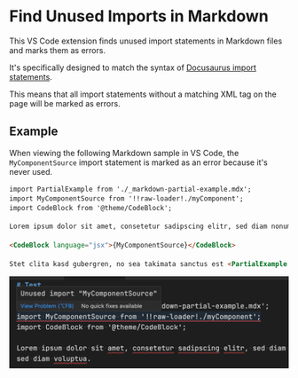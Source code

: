 # Find Unused Imports in Markdown

This VS Code extension finds unused import statements in Markdown files and marks them as errors.

It's specifically designed to match the syntax of [Docusaurus import statements](https://docusaurus.io/docs/markdown-features/react#importing-markdown).

This means that all import statements without a matching XML tag on the page will be marked as errors.

## Example

When viewing the following Markdown sample in VS Code, the `MyComponentSource` import statement is marked as an error because it's never used.

```markdown
import PartialExample from './_markdown-partial-example.mdx';
import MyComponentSource from '!!raw-loader!./myComponent';
import CodeBlock from '@theme/CodeBlock';

Lorem ipsum dolor sit amet, consetetur sadipscing elitr, sed diam nonumy eirmod tempor invidunt ut labore et dolore magna aliquyam erat, sed diam voluptua.

<CodeBlock language="jsx">{MyComponentSource}</CodeBlock>

Stet clita kasd gubergren, no sea takimata sanctus est <PartialExample name="Sebastien" /> dolor sit amet. Lorem ipsum dolor sit amet, consetetur sadipscing elitr, sed diam nonumy eirmod tempor invidunt ut labore et dolore magna aliquyam erat, sed diam voluptua. 
```

![VS Code Screenshot](example.png)
